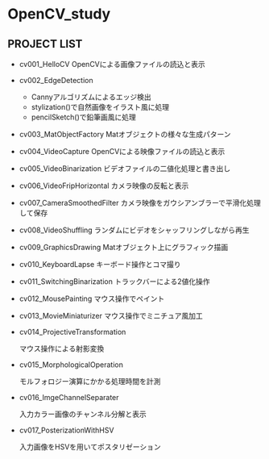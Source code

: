 # OpenCV_study

## PROJECT LIST

- cv001_HelloCV 
  OpenCVによる画像ファイルの読込と表示

- cv002_EdgeDetection
  - Cannyアルゴリズムによるエッジ検出
  - stylization()で自然画像をイラスト風に処理
  - pencilSketch()で鉛筆画風に処理

- cv003_MatObjectFactory
  Matオブジェクトの様々な生成パターン

- cv004_VideoCapture
  OpenCVによる映像ファイルの読込と表示

- cv005_VideoBinarization
  ビデオファイルの二値化処理と書き出し

- cv006_VideoFripHorizontal
  カメラ映像の反転と表示

- cv007_CameraSmoothedFilter
  カメラ映像をガウシアンブラーで平滑化処理して保存

- cv008_VideoShuffling
  ランダムにビデオをシャッフリングしながら再生

- cv009_GraphicsDrawing
  Matオブジェクト上にグラフィック描画

- cv010_KeyboardLapse
  キーボード操作とコマ撮り

- cv011_SwitchingBinarization
  トラックバーによる2値化操作

- cv012_MousePainting
  マウス操作でペイント

- cv013_MovieMiniaturizer
  マウス操作でミニチュア風加工

- cv014_ProjectiveTransformation

  マウス操作による射影変換

- cv015_MorphologicalOperation

  モルフォロジー演算にかかる処理時間を計測

- cv016_ImgeChannelSeparater

  入力カラー画像のチャンネル分解と表示

- cv017_PosterizationWithHSV

  入力画像をHSVを用いてポスタリゼーション
